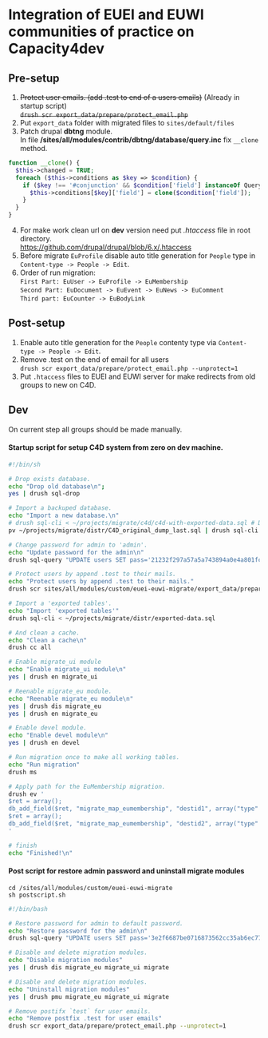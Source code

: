 # Integration of EUEI and EUWI communities of practice on Capacity4dev

## Pre-setup
1. ~~Protect user emails. (add .test to end of a users emails)~~ (Already in startup script)  
~~`drush scr export_data/prepare/protect_email.php`~~  
2. Put `export_data` folder with migrated files to `sites/default/files`  
3. Patch drupal __dbtng__ module.  
In file __/sites/all/modules/contrib/dbtng/database/query.inc__ fix `__clone` method.  
```php
function __clone() {
  $this->changed = TRUE;
  foreach ($this->conditions as $key => $condition) {
    if ($key !== '#conjunction' && $condition['field'] instanceOf QueryConditionInterface) {
      $this->conditions[$key]['field'] = clone($condition['field']);
    }
  }
}
```
4. For make work clean url on __dev__ version need put _.htaccess_ file in root directory.  
https://github.com/drupal/drupal/blob/6.x/.htaccess
7. Before migrate `EuProfile` disable auto title generation for `People` type in `Content-type -> People -> Edit`.
9. Order of run migration:  
``First Part: EuUser -> EuProfile -> EuMembership``  
``Second Part: EuDocument -> EuEvent -> EuNews -> EuComment``  
``Third part: EuCounter -> EuBodyLink``

## Post-setup
1. Enable auto title generation for the `People` contenty type via `Content-type -> People -> Edit`.
2. Remove .test on the end of email for all users  
`drush scr export_data/prepare/protect_email.php --unprotect=1`
3. Put `.htaccess` files to EUEI and EUWI server for make redirects from old groups to new on C4D.

## Dev

On current step all groups should be made manually.

#### Startup script for setup C4D system from zero on dev machine. 
```bash
#!/bin/sh

# Drop exists database.
echo "Drop old database\n";
yes | drush sql-drop

# Import a backuped database.
echo "Import a new database.\n"
# drush sql-cli < ~/projects/migrate/c4d/c4d-with-exported-data.sql # Dump without groups
pv ~/projects/migrate/distr/C4D_original_dump_last.sql | drush sql-cli

# Change password for admin to 'admin'.
echo "Update password for the admin\n"
drush sql-query "UPDATE users SET pass='21232f297a57a5a743894a0e4a801fc3' WHERE uid='1'"

# Protect users by append .test to their mails.
echo "Protect users by append .test to their mails."
drush scr sites/all/modules/custom/euei-euwi-migrate/export_data/prepare/protect_email.php

# Import a 'exported tables'.
echo "Import 'exported tables'"
drush sql-cli < ~/projects/migrate/distr/exported-data.sql

# And clean a cache.
echo "Clean a cache\n"
drush cc all

# Enable migrate_ui module
echo "Enable migrate_ui module\n"
yes | drush en migrate_ui

# Reenable migrate_eu module.
echo "Reenable migrate_eu module\n"
yes | drush dis migrate_eu 
yes | drush en migrate_eu

# Enable devel module.
echo "Enable devel module\n"
yes | drush en devel

# Run migration once to make all working tables.
echo "Run migration"
drush ms

# Apply path for the EuMembership migration.
drush ev '
$ret = array();
db_add_field($ret, "migrate_map_eumembership", "destid1", array("type" => "int", "length" => 11));
$ret = array();
db_add_field($ret, "migrate_map_eumembership", "destid2", array("type" => "int", "length" => 11));
'

# finish
echo "Finished!\n"
```

#### Post script for restore admin password and uninstall migrate modules
`cd /sites/all/modules/custom/euei-euwi-migrate`  
`sh postscript.sh`
```bash
#!/bin/bash

# Restore password for admin to default password.
echo "Restore password for the admin\n"
drush sql-query "UPDATE users SET pass='3e2f6687be0716873562cc35ab6ec778' WHERE uid='1'"

# Disable and delete migration modules.
echo "Disable migration modules"
yes | drush dis migrate_eu migrate_ui migrate 

# Disable and delete migration modules.
echo "Uninstall migration modules"
yes | drush pmu migrate_eu migrate_ui migrate 

# Remove postifx `test` for user emails.
echo "Remove postfix .test for user emails"
drush scr export_data/prepare/protect_email.php --unprotect=1
```
